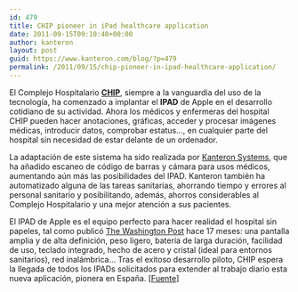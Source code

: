 ```yaml
---
id: 479
title: CHIP pioneer in iPad healthcare application
date: 2011-09-15T09:10:40+00:00
author: kanteron
layout: post
guid: https://www.kanteron.com/blog/?p=479
permalink: /2011/09/15/chip-pioneer-in-ipad-healthcare-application/
---
```

El Complejo Hospitalario **<a title="https://www.chiphospital.es" href="https://www.chiphospital.es" target="_blank">CHIP</a>**, siempre a la vanguardia del uso de la tecnología, ha comenzado a implantar el **IPAD** de Apple en el desarrollo cotidiano de su actividad. Ahora los médicos y enfermeras del hospital CHIP pueden hacer anotaciones, gráficas, acceder y procesar imágenes médicas, introducir datos, comprobar estatus…, en cualquier parte del hospital sin necesidad de estar delante de un ordenador.

La adaptación de este sistema ha sido realizada por <a href="https://www.kanteron.com/" target="_blank">Kanteron Systems</a>, que ha añadido escaneo de código de barras y cámara para usos médicos, aumentando aún más las posibilidades del IPAD. Kanteron también ha automatizado alguna de las tareas sanitarias, ahorrando tiempo y errores al personal sanitario y posibilitando, además, ahorros considerables al Complejo Hospitalario y una mejor atención a sus pacientes.

El IPAD de Apple es el equipo perfecto para hacer realidad el hospital sin papeles, tal como publicó <a title="https://www.washingtonpost.com/wp-dyn/content/article/2010/04/09/AR2010040906341.html" href="https://www.washingtonpost.com/wp-dyn/content/article/2010/04/09/AR2010040906341.html" target="_blank">The Washington Post</a> hace 17 meses: una pantalla amplia y de alta definición, peso ligero, batería de larga duración, facilidad de uso, teclado integrado, hecho de acero y cristal (ideal para entornos sanitarios), red inalámbrica… Tras el exitoso desarrollo piloto, CHIP espera la llegada de todos los IPADs solicitados para extender al trabajo diario esta nueva aplicación, pionera en España. [<a title="https://www.chiphospital.es/index.php?option=com_content&view=article&id=244:chip-pionero-en-la-aplicacion-del-ipad-en-la-actividad-sanitaria&catid=15:noticias-hospital&Itemid=165" href="https://www.chiphospital.es/index.php?option=com_content&view=article&id=244:chip-pionero-en-la-aplicacion-del-ipad-en-la-actividad-sanitaria&catid=15:noticias-hospital&Itemid=165" target="_blank">Fuente</a>]